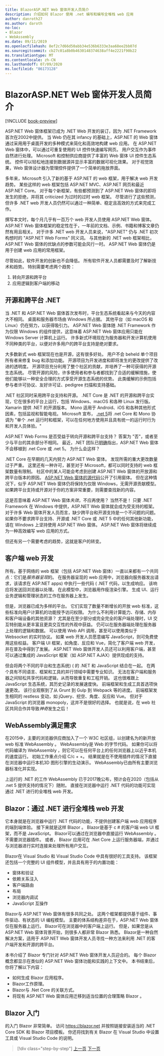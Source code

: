 ```yaml
---
title: BlazorASP.NET Web 窗体开发人员简介
description: 介绍如何 Blazor 使用 .net 编写和编写全堆栈 web 应用
author: danroth27
ms.author: daroth
no-loc:
- Blazor
- WebAssembly
ms.date: 09/11/2019
ms.openlocfilehash: 8ef2c7d66d50abb34e536b6333e3aa68ee2bb07d
ms.sourcegitcommit: cb27c01a8b0b4630148374638aff4e2221f90b22
ms.translationtype: MT
ms.contentlocale: zh-CN
ms.lasthandoff: 07/09/2020
ms.locfileid: "86173128"
---
```

# <a name="an-introduction-to-blazor-for-aspnet-web-forms-developers"></a>BlazorASP.NET Web 窗体开发人员简介

[!INCLUDE [book-preview](../../../includes/book-preview.md)]

ASP.NET Web 窗体框架已成为 .NET Web 开发的装订，因为 .NET Framework 首次在2002中提供。 当 Web 仍在其 infancy 的基础上，ASP.NET 的 Web 窗体通过采用用于桌面开发的多种模式来简化和高效地构建 web 应用。 在 ASP.NET Web 窗体中，可以通过可重复使用的 UI 控件快速编写网页。 用户交互作为事件自然进行处理。 Microsoft 和控制供应商提供了丰富的 Web 窗体 UI 控件生态系统。 控件可以轻松地连接到数据源并显示丰富的数据可视化效果。 对于视觉效果，Web 窗体设计器为管理控件提供了一个简单的拖放界面。

多年来，Microsoft 引入了新的基于 ASP.NET 的 web 框架，用于解决 web 开发趋势。 某些这样的 web 框架包括 ASP.NET MVC、ASP.NET 网页和最近 ASP.NET Core。 对于每个新框架，有些都预测到了 ASP.NET Web 窗体的即将发生的拒绝，并将其 criticized 为过时的过时 web 框架。 尽管进行了这些预测，但许多 .NET web 开发人员仍然可以通过一种简单、稳定且高效的方式来完成工作。

撰写本文时，每个月几乎有一百万个 web 开发人员使用 ASP.NET Web 窗体。 ASP.NET Web 窗体框架的稳定性在于，一年前的文档、示例、书籍和博客文章仍然有用且相关。 对于许多 .NET web 开发人员来说，"ASP.NET" 仍与 .NET 初次构想时的 "ASP.NET Web Forms" 同义词。 与其他新的 .NET web 框架相比，ASP.NET Web 窗体的优缺点的参数可能会风行一时。 ASP.NET Web 窗体仍是用于创建 web 应用的常用框架。

尽管如此，软件开发的创新也不会降低。 所有软件开发人员都需要及时了解新技术和趋势。 特别需要考虑两个趋势：

1. 转向开源和跨平台
2. 应用逻辑到客户端的移动

## <a name="an-open-source-and-cross-platform-net"></a>开源和跨平台 .NET

当 .NET 和 ASP.NET Web 窗体首次发布时，平台生态系统看起来与今天的内容大不相同。 桌面和服务器市场由 Windows 所占据。 其他平台（如 macOS 和 Linux）仍在努力，以获得吸引力。 ASP.NET Web 窗体随 .NET Framework 作为仅限 Windows 的组件提供，这意味着 ASP.NET Web 窗体应用只能在 Windows Server 计算机上运行。 许多新式环境现在为服务器和开发计算机使用不同种类的平台，以便对许多用户的跨平台支持是绝对要求。

大多数新式 web 框架现在也是开源，这有很多好处。 用户不会 beheld 单个项目所有者来修复 bug 和添加功能。 开源项目为开发进度和即将发生的更改提供了改进的透明度。 开源项目充分利用了整个社区的贡献，并培养了一种可获得的开源生态系统。 尽管开源的风险，许多使用者和参与者都找到了合适的缓解措施，使他们能够以一种安全合理的方式享受开源生态系统的优势。 此类缓解的示例包括参与者许可协议、友好许可证、pedigree 扫描和支持基础。

.NET 社区同时采用跨平台支持和开源。 .NET Core 是 .NET 的开源和跨平台实现，它在很多的平台上运行，包括 Windows、macOS 和各种 Linux 发行版。 Xamarin 提供 .NET 的开源版本。 Mono 适用于 Android、iOS 和各种其他形式因素，包括监视和智能电视。 Microsoft 宣布， [.net 5](https://devblogs.microsoft.com/dotnet/introducing-net-5/)将 .net Core 和 Mono 协调为 "单个 .net 运行时和框架，可以在任何地方使用并且具有统一的运行时行为和开发人员体验。"

ASP.NET Web Forms 是否受益于转向开源和跨平台支持？ 答案为 "否"，或者至少与平台的其余部分不相同。 最近，.NET 团队已[明确](https://devblogs.microsoft.com/dotnet/net-core-is-the-future-of-net/)指出，ASP.NET Web 窗体不会移植到 .net Core 或 .net 5。 为什么会这样？

.NET Core 在早期的几天内努力 ASP.NET Web 窗体。 发现所需的重大更改数量过于严重。 这里还有一种许可，甚至对于 Microsoft，都可以同时支持的 web 框架数量有限制。 社区中的某人可能会考虑到创建 ASP.NET Web 窗体的开放源和跨平台版本的原因。 [ASP.NET Web 窗体的源代码](https://github.com/microsoft/referencesource)公开了引用窗体。 但在这种情况下，似乎 ASP.NET Web 窗体仍将保持为仅限 Windows，无需开源贡献模型。 如果跨平台支持或开源对于你的方案非常重要，则需要查找新的内容。

这是否意味着 ASP.NET Web 窗体*失效*，不应再使用？ 当然不是！ 只要 .NET Framework 在 Windows 中提供，ASP.NET Web 窗体就会成为受支持的框架。 对于许多 Web 窗体开发人员而言，缺少跨平台和开源支持是一个不问题的问题。 如果你不要求跨平台支持、开源或 .NET Core 或 .NET 5 中的任何其他新功能，请在 Windows 上坚持使用 ASP.NET Web 窗体。 ASP.NET Web 窗体将继续成为一种高效编写 web 应用的方式。

但还有另一个需要考虑的趋势，这就是客户的转变。

## <a name="client-side-web-development"></a>客户端 web 开发

所有。基于网络的 web 框架（包括 ASP.NET Web 窗体）一直以来都有一个共同点：它们是*服务器呈现*的。 在服务器呈现的 web 应用中，浏览器向服务器发出请求，该请求在 ASP.NET apps) 中执行一些代码 ( .NET 代码，以生成响应。 该响应将发送回浏览器以处理。 在此模型中，浏览器用作瘦渲染引擎。 生成 UI、运行业务逻辑和管理状态的工作在服务器上发生。

但是，浏览器已成为多样的平台。 它们实现了数量不断增长的开放 web 标准，这些标准向用户计算机的功能授予访问权限。 为什么不利用计算能力、存储、内存和客户端设备的其他资源？ 尤其是在至少部分或完全完全的客户端处理时，UI 交互特别能从更丰富且更具交互性的外观中获益。 仍可以在服务器端处理在服务器上处理的逻辑和数据。 可以使用 Web API 调用，甚至可以使用类似于 Websocket 的实时协议。 如果 web 开发人员愿意编写 JavaScript，则可免费使用这些权益。 客户端 UI 框架，如角度、反应和 Vue，简化了客户端 web 开发，并在普及中得到了发展。 ASP.NET Web 窗体开发人员还可以利用客户端，甚至可以通过集成的 JavaScript 框架（如 ASP.NET AJAX）提供现成的支持。

但会将两个不同的平台和生态系统)  ( 的 .NET 和 JavaScript 结合在一起。 在两个具有不同语言、框架和工具的并行领域中需要专业知识。 无法在客户端和服务器之间轻松共享代码和逻辑，从而导致重复和工程开销。 这也很难跟上 JavaScript 生态系统，其历史记录的发展速度快。 前端框架和生成工具首选项快速更改。 该行业观察到了从 Grunt 到 Gulp 到 Webpack 等的进度。 前端框架发生相同的 restless 变动，如 jQuery、挖空、角度、反应和 Vue。 但对于 JavaScript 的浏览器 monopoly，这并不是很好的选择。 也就是说，在 web 社区共同合作并导致*神奇*发生之后！

## <a name="webassembly-fulfills-a-need"></a>WebAssembly满足需求

在2015中，主要的浏览器供应商加入了一个 W3C 社区组，以创建名为的新开放 web 标准 WebAssembly 。 WebAssembly是 Web 的字节代码。 如果你可以将代码编译为 WebAssembly ，则它可以在任何平台上的任何浏览器上以近乎本机的速度运行。 初始工作重点介绍 C/c + +。 结果就是在不使用插件的情况下直接在浏览器中运行本机3D 图形引擎的生动演示。 WebAssembly已由所有主要浏览器标准化并实现。

上运行的 .NET 的工作 WebAssembly 已于2017晚公布，预计会在2020（包括从 .net 5 提供支持的情况下）随附。 直接在浏览器中运行 .NET 代码的功能可实现通过 .NET 进行的全堆栈 web 开发。

## <a name="blazor-full-stack-web-development-with-net"></a>Blazor：通过 .NET 进行全堆栈 web 开发

它本身就是在浏览器中运行 .NET 代码的功能，不提供创建客户端 web 应用程序的端到端体验。 接下来就是这样 Blazor 。 Blazor是基于 c # 的客户端 web UI 框架，而不是 JavaScript。 Blazor可以通过在浏览器中直接运行 WebAssembly 。 不需要浏览器插件。 或者， Blazor 应用可在 .Net Core 上运行服务器端，并通过与浏览器进行实时连接来处理所有用户交互。

Blazor在 Visual Studio 和 Visual Studio Code 中具有很好的工具支持。 该框架还包括一个完整的 UI 组件模型，并且具有用于的内置功能：

- 窗体和验证
- 依赖关系注入
- 客户端路由
- 布局
- 浏览器内调试
- JavaScript 互操作

Blazor与 ASP.NET Web 窗体有很多共同之处。 这两个框架都提供基于组件、事件驱动、有状态的 UI 编程模型。 主要的体系结构差异在于，ASP.NET Web 窗体仅在服务器上运行。 Blazor可在浏览器中的客户端上运行。 但是，如果您是从 ASP.NET Web 窗体背景开始，则很多人都非常 Blazor 熟悉。 Blazor是一种自然解决方案，适用于 ASP.NET Web 窗体开发人员寻找一种方法来利用 .NET 的客户端开发和开源的跨平台。

本书介绍了 Blazor 专门针对 ASP.NET Web 窗体开发人员迎合的。 每个 Blazor 概念都显示在类似的 ASP.NET Web 窗体功能和实践的上下文中。 本书结束后，你将了解以下内容：

- 如何生成 Blazor 应用程序。
- Blazor工作原理。
- Blazor与 .Net Core 的关联方式。
- 将现有 ASP.NET Web 窗体应用迁移到适当位置的合理策略 Blazor 。

## <a name="get-started-with-blazor"></a>Blazor 入门

的入门 Blazor 非常简单。 访问 <https://blazor.net> 并按照链接安装适当的 .NET Core SDK 和 Blazor 项目模板。 你还将找到有关 Blazor 在 Visual Studio 中设置工具或 Visual Studio Code 的说明。

>[!div class="step-by-step"]
>[上一页](index.md)
>[下一页](architecture-comparison.md)
